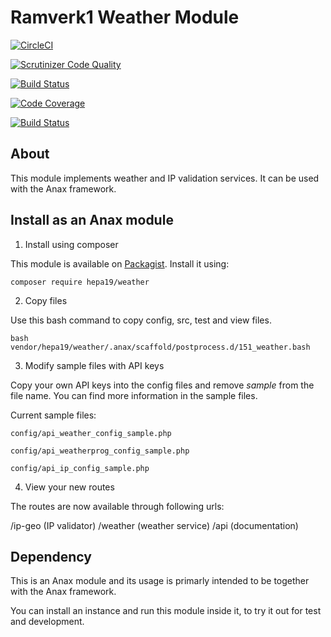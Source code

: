 # Ramverk1 Weather Module

[![CircleCI](https://circleci.com/gh/heidipatja/ramverk1-weather-module.svg?style=svg)](https://circleci.com/gh/heidipatja/ramverk1-weather-module)

[![Scrutinizer Code Quality](https://scrutinizer-ci.com/g/heidipatja/ramverk1-weather-module/badges/quality-score.png?b=main)](https://scrutinizer-ci.com/g/heidipatja/ramverk1-weather-module/?branch=main)

[![Build Status](https://scrutinizer-ci.com/g/heidipatja/ramverk1-weather-module/badges/build.png?b=main)](https://scrutinizer-ci.com/g/heidipatja/ramverk1-weather-module/build-status/main)

[![Code Coverage](https://scrutinizer-ci.com/g/heidipatja/ramverk1-weather-module/badges/coverage.png?b=main)](https://scrutinizer-ci.com/g/heidipatja/ramverk1-weather-module/?branch=main)

[![Build Status](https://travis-ci.org/heidipatja/ramverk1-weather-module.svg?branch=master)](https://travis-ci.org/heidipatja/ramverk1-weather-module)

## About

This module implements weather and IP validation services. It can be used with the Anax framework.

## Install as an Anax module

1. Install using composer

This module is available on [Packagist](https://packagist.org/packages/hepa19/weather). Install it using:

```
composer require hepa19/weather
```

2. Copy files

Use this bash command to copy config, src, test and view files.

```
bash vendor/hepa19/weather/.anax/scaffold/postprocess.d/151_weather.bash
```

3. Modify sample files with API keys

Copy your own API keys into the config files and remove *sample* from the file name. You can find more information in the sample files.

Current sample files:

```
config/api_weather_config_sample.php
```

```
config/api_weatherprog_config_sample.php
```

```
config/api_ip_config_sample.php
```

4. View your new routes

The routes are now available through following urls:

/ip-geo (IP validator)
/weather (weather service)
/api (documentation)



Dependency
------------------

This is an Anax module and its usage is primarly intended to be together with the Anax framework.

You can install an instance and run this module inside it, to try it out for test and development.
